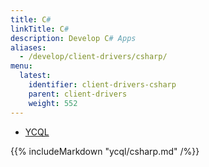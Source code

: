 ```yaml
---
title: C#
linkTitle: C#
description: Develop C# Apps
aliases:
  - /develop/client-drivers/csharp/
menu:
  latest:
    identifier: client-drivers-csharp
    parent: client-drivers
    weight: 552
---
```


<ul class="nav nav-tabs nav-tabs-yb">
  <li>
    <a href="#ycql" class="nav-link active" id="ycql-tab" data-toggle="tab" role="tab" aria-controls="ycql" aria-selected="true">
      <i class="icon-cassandra" aria-hidden="true"></i>
      YCQL
    </a>
  </li>
</ul>

<div class="tab-content">
  <div id="ycql" class="tab-pane fade show active" role="tabpanel" aria-labelledby="ycql-tab">
    {{% includeMarkdown "ycql/csharp.md" /%}}
  </div>
</div>
